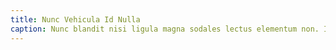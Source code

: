 ```yaml
---
title: Nunc Vehicula Id Nulla
caption: Nunc blandit nisi ligula magna sodales lectus elementum non. Integer id venenatis velit.
---
```

